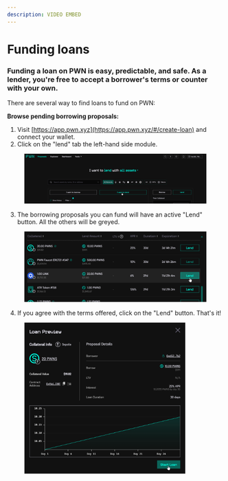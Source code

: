 ```yaml
---
description: VIDEO EMBED
---
```


# Funding loans

### Funding a loan on PWN is easy, predictable, and safe. As a lender, you're free to accept a borrower's terms or counter with your own. &#x20;

There are several way to find loans to fund on PWN:&#x20;

**Browse pending borrowing proposals:**

1. Visit [https://app.pwn.xyz](https://app.pwn.xyz/#/create-loan) and connect your wallet.&#x20;
2. Click on the "lend" tab the left-hand side module.

<figure><img src="../../.gitbook/assets/image (12).png" alt=""><figcaption></figcaption></figure>

3. The borrowing proposals you can fund will have an active "Lend" button. All the others will be greyed.&#x20;

<figure><img src="../../.gitbook/assets/image (14).png" alt=""><figcaption></figcaption></figure>

4. If you agree with the terms offered, click on the "Lend" button. That's it!

<figure><img src="../../.gitbook/assets/image (16).png" alt="" width="375"><figcaption></figcaption></figure>



